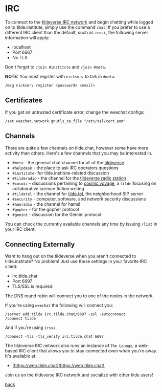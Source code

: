 <!--
title: IRC
description: Introduction to our IRC network
author: gbmor
-->

# IRC

To connect to the [tildeverse IRC network](https://tilde.chat) and begin
chatting while logged on to tilde.institute, simply use the command
`chat`! If you prefer to use a different IRC client than the default,
such as `irssi`, the following server information will apply:

* localhost
* Port 6667
* No TLS

Don't forget to `/join #institute` and `/join #meta`.

**NOTE:** You must register with `nickserv` to talk in `#meta`:
```
/msg nickserv register <password> <email>
```

## Certificates

If you get an untrusted certificate error, change the weechat configs:
```
/set weechat.network.gnutls_ca_file "/etc/ssl/cert.pem"
```

## Channels

There are quite a few channels on tilde.chat, however some have more
activity than others. Here's a few channels that you may be interested in.

* `#meta` - the general chat channel for all of the [tildeverse](https://tildeverse.org)
* `#helpdesk` - the place to ask IRC operators questions
* `#institute`- for tilde.institute-related discussion
* `#tilderadio` - the channel for the [tildeverse radio station](https://tilderadio.org)
* `#cosmic` - discussions pertaining to [cosmic voyage](https://cosmic.voyage), a
`tilde` focusing on collaborative science fiction writing
* `#tildetel` - the channel for [tilde.tel](https://tilde.tel), the neighborhood SIP server
* `#security` - computer, software, and network security discussions
* `#hamradio` - the channel for hams!
* `#gopher` - for the gopher protocol
* `#gemini` - discussion for the Gemini protocol

You can check the currently available channels any time by issuing `/list`
in your IRC client.

## Connecting Externally

Want to hang out on the tildeverse when you aren't connected to
tilde.institute? No problem! Just use these settings in your favorite
IRC client:

* irc.tilde.chat
* Port 6697
* TLS/SSL is required

The DNS round robin will connect you to one of the nodes in the network.

If you're using `weechat` the following will connect you:

```
/server add tilde irc.tilde.chat/6697 -ssl -autoconnect
/connect tilde
```

And if you're using `irssi`

```
/connect -tls -tls_verify irc.tilde.chat 6697
```

The tildeverse IRC network also runs an instance of `The Lounge`, a
web-based IRC client that allows you to stay connected even when you're
away. It's available at:

* [https://web.tilde.chat](https://web.tilde.chat)

Join us on the tildeverse IRC network and socialize with other tilde users!

[back](/)
